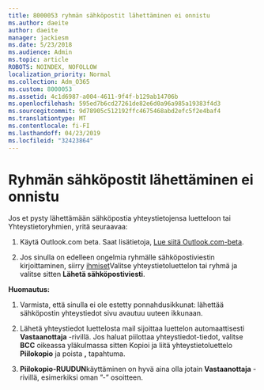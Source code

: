 ```yaml
---
title: 8000053 ryhmän sähköpostit lähettäminen ei onnistu
ms.author: daeite
author: daeite
manager: jackiesm
ms.date: 5/23/2018
ms.audience: Admin
ms.topic: article
ROBOTS: NOINDEX, NOFOLLOW
localization_priority: Normal
ms.collection: Adm_O365
ms.custom: 8000053
ms.assetid: 4c1d6987-a004-4611-9f4f-b129ab14706b
ms.openlocfilehash: 595ed7b6cd27261de82e6d0a96a985a19383f4d3
ms.sourcegitcommit: 9d78905c512192ffc4675468abd2efc5f2e4baf4
ms.translationtype: MT
ms.contentlocale: fi-FI
ms.lasthandoff: 04/23/2019
ms.locfileid: "32423864"
---
```

# <a name="unable-to-send-group-emails"></a>Ryhmän sähköpostit lähettäminen ei onnistu

Jos et pysty lähettämään sähköpostia yhteystietojensa luetteloon tai Yhteystietoryhmien, yritä seuraavaa:
  
1. Käytä Outlook.com beta. Saat lisätietoja, [Lue siitä Outlook.com-beta](https://support.office.com/article/e2261c7f-d413-4084-8f22-21282f42d8cf).
    
2. Jos sinulla on edelleen ongelmia ryhmälle sähköpostiviestin kirjoittaminen, siirry [ihmiset](https://outlook.live.com/people/)Valitse yhteystietoluettelon tai ryhmä ja valitse sitten **Lähetä sähköpostiviesti**.
    
 **Huomautus:**
  
1. Varmista, että sinulla ei ole estetty ponnahdusikkunat: lähettää sähköpostin yhteystiedot sivu avautuu uuteen ikkunaan.
    
2. Lähetä yhteystiedot luettelosta mail sijoittaa luettelon automaattisesti **Vastaanottaja** -rivillä. Jos haluat piilottaa yhteystiedot-tiedot, valitse **BCC** oikeassa yläkulmassa sitten Kopioi ja liitä yhteystietoluettelo **Piilokopio** ja poista **,** tapahtuma. 
    
3. **Piilokopio-RUUDUN**käyttäminen on hyvä aina olla jotain **Vastaanottaja** -rivillä, esimerkiksi oman ”-” osoitteen. 
    

